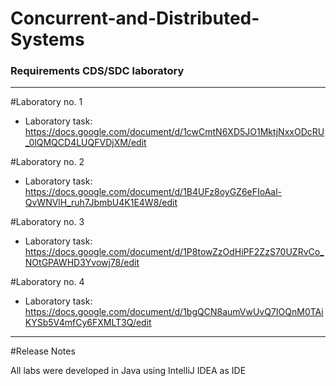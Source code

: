 # Concurrent-and-Distributed-Systems

### Requirements CDS/SDC laboratory

---
#Laboratory no. 1
- Laboratory task: https://docs.google.com/document/d/1cwCmtN6XD5JO1MktjNxxODcRU_0lQMQCD4LUQFVDjXM/edit

#Laboratory no. 2

- Laboratory task: https://docs.google.com/document/d/1B4UFz8oyGZ6eFIoAal-QvWNVlH_ruh7JbmbU4K1E4W8/edit

#Laboratory no. 3

- Laboratory task: https://docs.google.com/document/d/1P8towZzOdHiPF2ZzS70UZRvCo_NOtGPAWHD3Yvowj78/edit

#Laboratory no. 4
- Laboratory task: https://docs.google.com/document/d/1bgQCN8aumVwUvQ7IOQnM0TAiKYSb5V4mfCy6FXMLT3Q/edit





---
#Release Notes 

All labs were developed in Java using IntelliJ IDEA as IDE